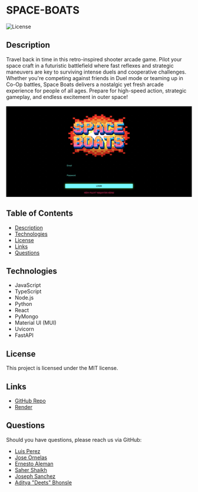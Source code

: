 # SPACE-BOATS

![License](https://img.shields.io/badge/License-MIT-blue.svg)

## Description
Travel back in time in this retro-inspired shooter arcade game. Pilot your space craft in a futuristic battlefield where fast reflexes and strategic maneuvers are key to surviving intense duels and cooperative challenges. Whether you're competing against friends in Duel mode or teaming up in Co-Op battles, Space Boats delivers a nostalgic yet fresh arcade experience for people of all ages. Prepare for high-speed action, strategic gameplay, and endless excitement in outer space!
<br>    
![Space-Boats-Home](./public/Space-Boats-Home.png)

## Table of Contents
- [Description](#description)
- [Technologies](#technologies)
- [License](#license)
- [Links](#links)
- [Questions](#questions)

## Technologies
- JavaScript
- TypeScript
- Node.js
- Python
- React
- PyMongo
- Material UI (MUI)
- Uvicorn
- FastAPI

## License
This project is licensed under the MIT license.

## Links
- [GitHub Repo](https://github.com/LPerez21/SPACE-BOATS)
- [Render](https://space-boats-front.onrender.com/)

## Questions
Should you have questions, please reach us via GitHub:
- [Luis Perez](https://github.com/LPerez21)
- [Jose Ornelas](https://github.com/jaornelas)
- [Ernesto Aleman](https://github.com/Bakenavva)
- [Saher Shaikh](https://github.com/saher-wrld)
- [Joseph Sanchez](https://github.com/jsanc33)
- [Aditya "Deets" Bhonsle](https://github.com/deetsb)